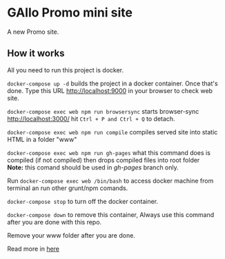 # GAllo Promo mini site

A new Promo site.

## How it works

All you need to run this project is docker.

```docker-compose up -d``` builds the project in a docker container. Once that's done. Type this URL [http://localhost:9000](http://localhost:9000/) in your browser to check web site.

```docker-compose exec web npm run browsersync``` starts browser-sync [http://localhost:3000/](http://localhost:3000/) hit ```Ctrl + P and Ctrl + Q``` to detach.

```docker-compose exec web npm run compile``` compiles served site into static HTML in a folder "www"

```docker-compose exec web npm run gh-pages```  what this command does is compiled (if not compiled) then drops compiled files into root folder<br>
**Note:** this comand should be used in *gh-pages* branch only.

Run ```docker-compose exec web /bin/bash``` to access docker machine from terminal an run other grunt/npm comands.

```docker-compose stop``` to turn off the docker container.

```docker-compose down``` to remove this container, Always use this command after you are done with this repo.

Remove your www folder after you are done.

Read more in [here](https://github.com/mshanken/harp-boilerplate/#readme)

